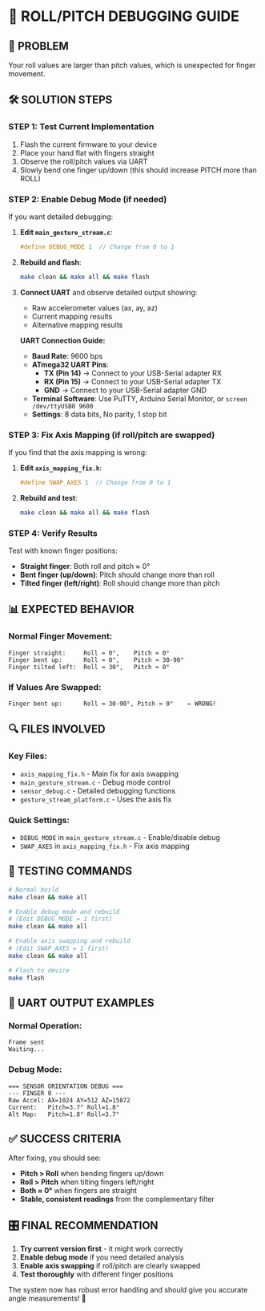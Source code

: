 # 🔧 ROLL/PITCH DEBUGGING GUIDE

## 🎯 PROBLEM
Your roll values are larger than pitch values, which is unexpected for finger movement.

## 🛠️ SOLUTION STEPS

### **STEP 1: Test Current Implementation**
1. Flash the current firmware to your device
2. Place your hand flat with fingers straight
3. Observe the roll/pitch values via UART
4. Slowly bend one finger up/down (this should increase PITCH more than ROLL)

### **STEP 2: Enable Debug Mode (if needed)**
If you want detailed debugging:

1. **Edit `main_gesture_stream.c`**:
   ```c
   #define DEBUG_MODE 1  // Change from 0 to 1
   ```

2. **Rebuild and flash**:
   ```bash
   make clean && make all && make flash
   ```

3. **Connect UART** and observe detailed output showing:
   - Raw accelerometer values (ax, ay, az)
   - Current mapping results
   - Alternative mapping results

   **UART Connection Guide:**
   - **Baud Rate**: 9600 bps
   - **ATmega32 UART Pins**: 
     - **TX (Pin 14)** → Connect to your USB-Serial adapter RX
     - **RX (Pin 15)** → Connect to your USB-Serial adapter TX  
     - **GND** → Connect to your USB-Serial adapter GND
   - **Terminal Software**: Use PuTTY, Arduino Serial Monitor, or `screen /dev/ttyUSB0 9600`
   - **Settings**: 8 data bits, No parity, 1 stop bit

### **STEP 3: Fix Axis Mapping (if roll/pitch are swapped)**
If you find that the axis mapping is wrong:

1. **Edit `axis_mapping_fix.h`**:
   ```c
   #define SWAP_AXES 1  // Change from 0 to 1
   ```

2. **Rebuild and test**:
   ```bash
   make clean && make all && make flash
   ```

### **STEP 4: Verify Results**
Test with known finger positions:
- **Straight finger**: Both roll and pitch ≈ 0°
- **Bent finger (up/down)**: Pitch should change more than roll
- **Tilted finger (left/right)**: Roll should change more than pitch

## 📊 EXPECTED BEHAVIOR

### **Normal Finger Movement**:
```
Finger straight:     Roll ≈ 0°,    Pitch ≈ 0°
Finger bent up:      Roll ≈ 0°,    Pitch ≈ 30-90°
Finger tilted left:  Roll ≈ 30°,   Pitch ≈ 0°
```

### **If Values Are Swapped**:
```
Finger bent up:      Roll ≈ 30-90°, Pitch ≈ 0°    ← WRONG!
```

## 🔍 FILES INVOLVED

### **Key Files**:
- `axis_mapping_fix.h` - Main fix for axis swapping
- `main_gesture_stream.c` - Debug mode control
- `sensor_debug.c` - Detailed debugging functions
- `gesture_stream_platform.c` - Uses the axis fix

### **Quick Settings**:
- `DEBUG_MODE` in `main_gesture_stream.c` - Enable/disable debug
- `SWAP_AXES` in `axis_mapping_fix.h` - Fix axis mapping

## 🚀 TESTING COMMANDS

```bash
# Normal build
make clean && make all

# Enable debug mode and rebuild  
# (Edit DEBUG_MODE = 1 first)
make clean && make all

# Enable axis swapping and rebuild
# (Edit SWAP_AXES = 1 first)  
make clean && make all

# Flash to device
make flash
```

## 📝 UART OUTPUT EXAMPLES

### **Normal Operation**:
```
Frame sent
Waiting...
```

### **Debug Mode**:
```
=== SENSOR ORIENTATION DEBUG ===
--- FINGER 0 ---
Raw Accel: AX=1024 AY=512 AZ=15872
Current:   Pitch=3.7° Roll=1.8°
Alt Map:   Pitch=1.8° Roll=3.7°
```

## ✅ SUCCESS CRITERIA

After fixing, you should see:
- **Pitch > Roll** when bending fingers up/down
- **Roll > Pitch** when tilting fingers left/right
- **Both ≈ 0°** when fingers are straight
- **Stable, consistent readings** from the complementary filter

## 🎛️ FINAL RECOMMENDATION

1. **Try current version first** - it might work correctly
2. **Enable debug mode** if you need detailed analysis  
3. **Enable axis swapping** if roll/pitch are clearly swapped
4. **Test thoroughly** with different finger positions

The system now has robust error handling and should give you accurate angle measurements! 🎯
